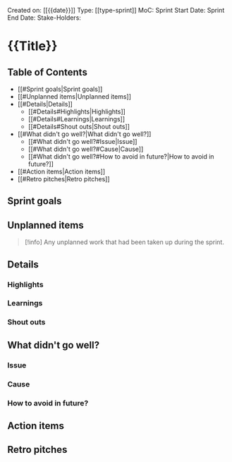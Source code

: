 Created on: [[{{date}}]]
Type: [[type-sprint]]
MoC: 
Sprint Start Date: 
Sprint End Date: 
Stake-Holders: 
# {{Title}}

## Table of Contents

- [[#Sprint goals|Sprint goals]]
- [[#Unplanned items|Unplanned items]]
- [[#Details|Details]]
	- [[#Details#Highlights|Highlights]]
	- [[#Details#Learnings|Learnings]]
	- [[#Details#Shout outs|Shout outs]]
- [[#What didn't go well?|What didn't go well?]]
	- [[#What didn't go well?#Issue|Issue]]
	- [[#What didn't go well?#Cause|Cause]]
	- [[#What didn't go well?#How to avoid in future?|How to avoid in future?]]
- [[#Action items|Action items]]
- [[#Retro pitches|Retro pitches]]

## Sprint goals


## Unplanned items

 >[!info]
 >Any unplanned work that had been taken up during the sprint.
 

## Details


### Highlights


### Learnings


### Shout outs


## What didn't go well?
### Issue


### Cause


### How to avoid in future?


## Action items


## Retro pitches